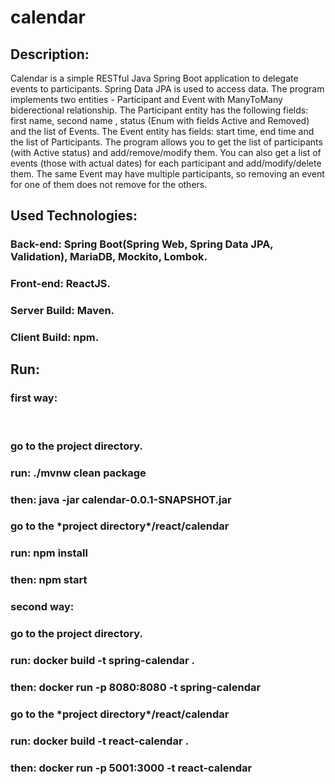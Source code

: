 # calendar
<h2>Description:</h2>
  <div>
  Calendar is a simple RESTful Java Spring Boot application to delegate events to participants.
Spring Data JPA is used to access data. The program implements two entities - Participant and Event with ManyToMany biderectional relationship.
The Participant entity has the following fields: first name, second name , status (Enum with fields Active and Removed) and the list of Events.
The Event entity has fields: start time, end time and the list of Participants.
The program allows you to get the list of participants (with Active status) and add/remove/modify them.
You can also get a list of events (those with actual dates) for each participant and add/modify/delete them.
The same Event may have multiple participants, so removing an event for one of them does not remove for the others.
</div>
<h2>Used Technologies:</h2>
 <h3>Back-end: Spring Boot(Spring Web, Spring Data JPA, Validation), MariaDB, Mockito, Lombok.</h3>
 <h3>Front-end: ReactJS.</h3>
 <h3>Server Build: Maven.</h3>
 <h3>Client Build: npm.</h3>
<h2>Run:</h2> 
  <h3>first way:</h3>
  <br/>
    <h3>go to the project directory.</h3>
    <h3>run: ./mvnw clean package</h3>
    <h3>then: java -jar calendar-0.0.1-SNAPSHOT.jar </h3>
    <h3>go to the *project directory*/react/calendar</h3>
    <h3>run: npm install</h3>
    <h3>then: npm start</h3>
  <h3>second way:</h3>
    <h3>go to the project directory.</h3>
    <h3>run: docker build -t spring-calendar .</h3>
    <h3>then: docker run  -p 8080:8080 -t spring-calendar</h3>
    <h3>go to the *project directory*/react/calendar</h3>
    <h3>run: docker build -t react-calendar .</h3>
    <h3>then: docker run -p 5001:3000 -t react-calendar</h3>
